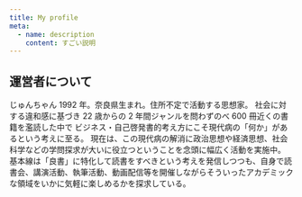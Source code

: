 ```yaml
---
title: My profile
meta:
  - name: description
    content: すごい説明
---
```


## 運営者について

じゅんちゃん
1992 年。奈良県生まれ。住所不定で活動する思想家。
社会に対する違和感に基づき 22 歳からの 2 年間ジャンルを問わずのべ 600 冊近くの書籍を濫読した中で
ビジネス・自己啓発書的考え方にこそ現代病の「何か」があるという考えに至る。
現在は、この現代病の解消に政治思想や経済思想、社会科学などの学問探求が大いに役立つということを念頭に幅広く活動を実施中。
基本線は「良書」に特化して読書をすべきという考えを発信しつつも、自身で読書会、講演活動、執筆活動、動画配信等を開催しながらそういったアカデミックな領域をいかに気軽に楽しめるかを探求している。
